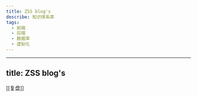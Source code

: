 ```yaml
---
title: ZSS blog's
describe: 知识体系库
tags:
  - 前端
  - 后端
  - 数据库
  - 虚拟化
---
```

---
title: ZSS blog's
---
[[复盘]]

<script src="https://giscus.app/client.js"
        data-repo="insile/my-notes"
        data-repo-id="R_kgDOLZLpBQ"
        data-category="Announcements"
        data-category-id="DIC_kwDOLZLpBc4CeMax"
        data-mapping="pathname"
        data-strict="0"
        data-reactions-enabled="1"
        data-emit-metadata="0"
        data-input-position="bottom"
        data-theme="preferred_color_scheme"
        data-lang="zh-CN"
        crossorigin="anonymous"
        async>
</script>